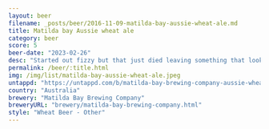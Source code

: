 ```yaml
---
layout: beer
filename: _posts/beer/2016-11-09-matilda-bay-aussie-wheat-ale.md
title: Matilda bay Aussie wheat ale
category: beer
score: 5
beer-date: "2023-02-26"
desc: "Started out fizzy but that just died leaving something that looks like apple juice. Doesn’t taste at all like a wheat ale, more of a slightly tangy lager"
permalink: /beer/:title.html
img: /img/list/matilda-bay-aussie-wheat-ale.jpeg
untappd: "https://untappd.com/b/matilda-bay-brewing-company-aussie-wheat-ale/4870037"
country: "Australia"
brewery: "Matilda Bay Brewing Company"
breweryURL: "brewery/matilda-bay-brewing-company.html"
style: "Wheat Beer - Other"
---
```

